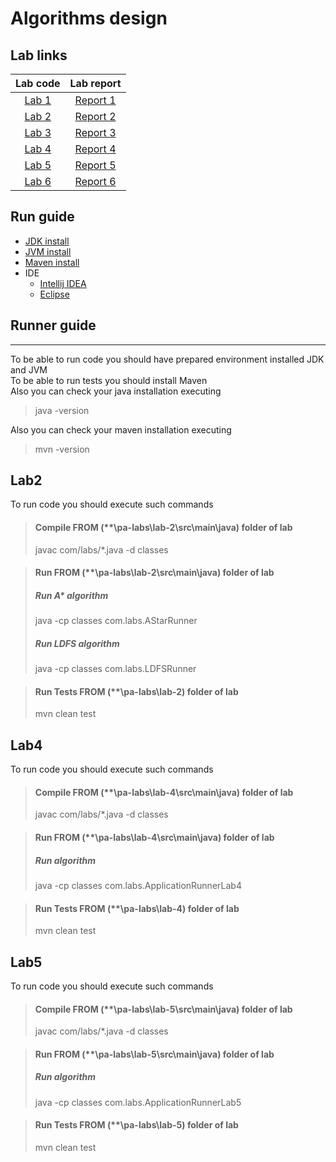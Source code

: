 # Algorithms design

## Lab links
| Lab code  |  Lab report  |
|:---------:|:------------:|
| [Lab 1](lab-1) | [Report 1](lab-1/lr1_report.pdf) |
| [Lab 2](lab-2) | [Report 2](lab-2/lr2_report.pdf) |
| [Lab 3](lab-3) | [Report 3](lab-3/lr3_report.pdf) |
| [Lab 4](lab-4) | [Report 4](lab-4/lr4_report.pdf) |
| [Lab 5](lab-5) | [Report 5](lab-5/lr5_report.pdf) |
| [Lab 6](lab-6) | [Report 6](lab-6/lr6_report.pdf) |

## Run guide
* [JDK install](https://phoenixnap.com/kb/install-java-windows)
* [JVM install](https://www.java.com/en/download/manual.jsp)
* [Maven install](https://mkyong.com/maven/how-to-install-maven-in-windows)
* IDE
  * [Intellij IDEA](https://www.jetbrains.com/idea/download/)
  * [Eclipse](https://www.eclipse.org/downloads/)

## Runner guide
_________________  
To be able to run code you should have prepared environment installed JDK and JVM   
To be able to run tests you should install Maven   
Also you can check your java installation executing
> java -version


Also you can check your maven installation executing
> mvn -version


## Lab2
To run code you should execute such commands
> #### Compile  FROM (**\pa-labs\lab-2\src\main\java) folder of lab
>  javac com/labs/*.java -d classes

> #### Run  FROM (**\pa-labs\lab-2\src\main\java) folder of lab
> ##### Run A* algorithm
>  java -cp classes com.labs.AStarRunner
> ##### Run LDFS algorithm
>  java -cp classes com.labs.LDFSRunner

> #### Run Tests  FROM (**\pa-labs\lab-2) folder of lab
>  mvn clean test

## Lab4
To run code you should execute such commands
> #### Compile  FROM (**\pa-labs\lab-4\src\main\java) folder of lab
>  javac com/labs/*.java -d classes

> #### Run  FROM (**\pa-labs\lab-4\src\main\java) folder of lab
> ##### Run algorithm
>  java -cp classes com.labs.ApplicationRunnerLab4

> #### Run Tests  FROM (**\pa-labs\lab-4) folder of lab
>  mvn clean test

## Lab5
To run code you should execute such commands
> #### Compile  FROM (**\pa-labs\lab-5\src\main\java) folder of lab
>  javac com/labs/*.java -d classes

> #### Run  FROM (**\pa-labs\lab-5\src\main\java) folder of lab
> ##### Run algorithm
>  java -cp classes com.labs.ApplicationRunnerLab5

> #### Run Tests  FROM (**\pa-labs\lab-5) folder of lab
>  mvn clean test
